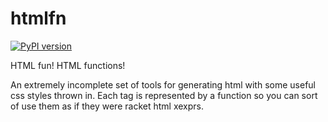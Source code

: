 # htmlfn
[![PyPI version](https://badge.fury.io/py/htmlfn.svg)](https://pypi.org/project/htmlfn/)

HTML fun! HTML functions!

An extremely incomplete set of tools for generating html with
some useful css styles thrown in. Each tag is represented by a
function so you can sort of use them as if they were racket
html xexprs.

